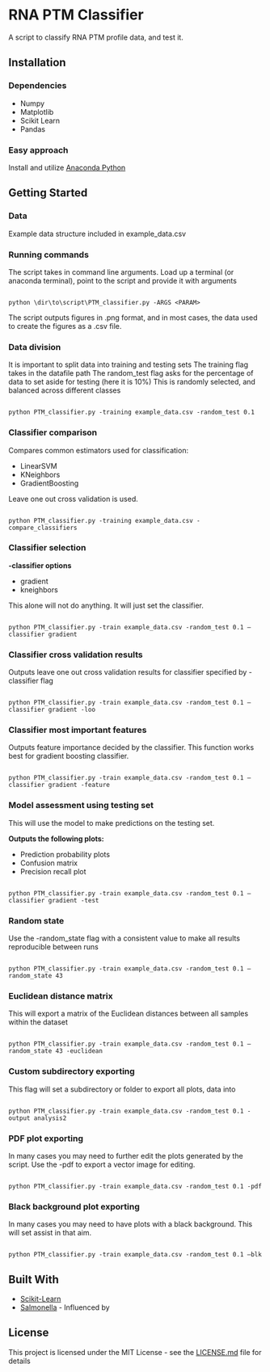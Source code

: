 # RNA PTM Classifier

A script to classify RNA PTM profile data, and test it.



## Installation


### Dependencies

- Numpy
- Matplotlib
- Scikit Learn
- Pandas


### Easy approach

Install and utilize [Anaconda Python](https://www.anaconda.com/)

## Getting Started

### Data 

Example data structure included in example_data.csv

### Running commands

The script takes in command line arguments. Load up a terminal (or anaconda terminal), point to the script and provide it with arguments

```

python \dir\to\script\PTM_classifier.py -ARGS <PARAM>

```

The script outputs figures in .png format, and in most cases, the data used to create the figures as a .csv file. 

### Data division

It is important to split data into training and testing sets
The training flag takes in the datafile path
The random_test flag asks for the percentage of data to set aside for testing (here it is 10%)
This is randomly selected, and balanced across different classes

```

python PTM_classifier.py -training example_data.csv -random_test 0.1

```

### Classifier comparison

Compares common estimators used for classification:
- LinearSVM
- KNeighbors
- GradientBoosting

Leave one out cross validation is used. 

```

python PTM_classifier.py -training example_data.csv -compare_classifiers

```

### Classifier selection


**-classifier options**
- gradient
- kneighbors

This alone will not do anything. It will just set the classifier.


```

python PTM_classifier.py -train example_data.csv -random_test 0.1 –classifier gradient

```


### Classifier cross validation results

Outputs leave one out cross validation results for classifier specified by -classifier flag

```

python PTM_classifier.py -train example_data.csv -random_test 0.1 –classifier gradient -loo

```


### Classifier most important features

Outputs feature importance decided by the classifier. This function works best for gradient boosting classifier.

```

python PTM_classifier.py -train example_data.csv -random_test 0.1 –classifier gradient -feature

```

### Model assessment using testing set

This will use the model to make predictions on the testing set.

**Outputs the following plots:**
- Prediction probability plots
- Confusion matrix
- Precision recall plot

```

python PTM_classifier.py -train example_data.csv -random_test 0.1 –classifier gradient -test

```

### Random state

Use the -random_state flag with a consistent value to make all results reproducible between runs

```

python PTM_classifier.py -train example_data.csv -random_test 0.1 –random_state 43

```

### Euclidean distance matrix

This will export a matrix of the Euclidean distances between all samples within the dataset

```

python PTM_classifier.py -train example_data.csv -random_test 0.1 –random_state 43 -euclidean

```

### Custom subdirectory exporting

This flag will set a subdirectory or folder to export all plots, data into


```

python PTM_classifier.py -train example_data.csv -random_test 0.1 -output analysis2

```

### PDF plot exporting

In many cases you may need to further edit the plots generated by the script. Use the -pdf to export a vector image for editing.

```

python PTM_classifier.py -train example_data.csv -random_test 0.1 -pdf

```


### Black background plot exporting

In many cases you may need to have plots with a black background. This will set assist in that aim.

```

python PTM_classifier.py -train example_data.csv -random_test 0.1 –blk

```


## Built With

* [Scikit-Learn](https://github.com/scikit-learn/scikit-learn)
* [Salmonella](https://github.com/mehravehs/Salmonella) - Influenced by

## License

This project is licensed under the MIT License - see the [LICENSE.md](LICENSE.md) file for details

